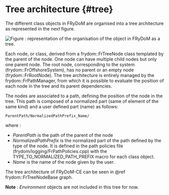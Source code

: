 Tree architecture {#tree}
=================

The different class objects in FRyDoM are organised into a tree architecture as represented in the next figure.

![Figure : representation of the organisation of the object in FRyDoM as a tree.](TreeNode_002_w600.png "Figure : representation of the organization of the object in FRyDoM as a tree.")

Each node, or class, derived from a frydom::FrTreeNode class templated by the parent of the node. One node can have multiple child nodes but only one parent node. The root node, corresponding to the system (frydom::FrOffshoreSystem), has no parent or an empty node (frydom::FrRootNode). The tree architecture is entirely managed by the frydom::FrPathManager, from which it is possible to evaluate the position of each node in the tree and its parent dependencies. 

The nodes are associated to a path, defining the position of the node in the tree. This path is composed of a normalized part (same of element of the same kind) and a user defined part (name) as follows:

    ParentPath/NormalizedPathPrefix_Name/

where :

- *ParentPath* is the path of the parent of the node
- *NormalizedPathPrefix* is the normalized part of the path defined by the type of the node. It is defined in the path policies file (frydom/logging/FrPathPolicies.cpp) with the TYPE_TO_NORMALIZED_PATH_PREFIX macro for each class object.
- *Name* is the name of the node given by the user.


The tree architecture of FRyDoM-CE can be seen in @ref frydom::FrTreeNodeBase graph.

**Note** : *Environment* objects are not included in this tree for now.



